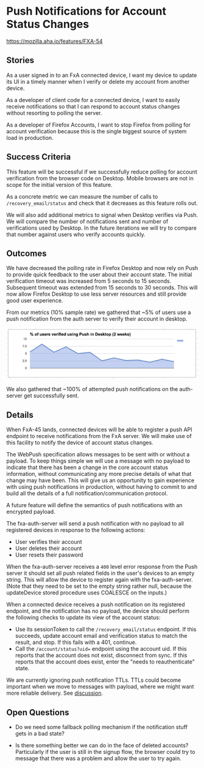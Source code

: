 # Push Notifications for Account Status Changes

https://mozilla.aha.io/features/FXA-54

## Stories

As a user signed in to an FxA connected device,
I want my device to update its UI in a timely manner
when I verify or delete my account from another device.

As a developer of client code for a connected device,
I want to easily receive notifications so that I can
respond to account status changes without resorting to
polling the server.

As a developer of Firefox Accounts,
I want to stop Firefox from polling for account verification
because this is the single biggest source
of system load in production.

## Success Criteria

This feature will be successful if
we successfully reduce polling for account verification
from the browser code on Desktop.
Mobile browsers are not in scope
for the initial version of this feature.

As a concrete metric
we can measure the number of calls to `/recovery_email/status`
and check that it decreases as this feature rolls out.

We will also add additional metrics to signal when Desktop verifies
via Push. We will compare the number of notifications sent and number
of verifications used by Desktop. In the future iterations we will try to compare that number
against users who verify accounts quickly.

## Outcomes

We have decreased the polling rate in Firefox Desktop and now rely on Push to provide quick
feedback to the user about their account state. The initial verification timeout was increased
from 5 seconds to 15 seconds. Subsequent timeout was extended from 15 seconds to 30 seconds.
This will now allow Firefox Desktop to use less server resources and still provide good user experience.

From our metrics (10% sample rate) we gathered that ~5% of users use a push notification from
the auth server to verify their account in desktop.

![](push-verify.jpg)

We also gathered that ~100% of attempted push notifications on the auth-server get successfully sent.


## Details

When FxA-45 lands,
connected devices will be able to register a push API endpoint
to receive notifications from the FxA server.
We will make use of this facility
to notify the device of account status changes.

The WebPush specification allows messages to be sent
with or without a payload.
To keep things simple
we will use a message with no payload to indicate
that there has been a change
in the core account status information,
without communicating any more precise details
of what that change may have been.
This will give us an opportunity to gain experience
with using push notifications in production,
without having to commit to and build
all the details of a full notification/communication protocol.

A future feature will define the semantics
of push notifications with an encrypted payload.

The fxa-auth-server will send a push notification
with no payload
to all registered devices
in response to the following actions:

* User verifies their account
* User deletes their account
* User resets their password

When the fxa-auth-server receives a `400` level
error response from the Push server it should set all push related fields
in the user's devices to an empty string.
This will allow the device to register again with the fxa-auth-server.
(Note that they need to be set to the empty string rather null, because the
updateDevice stored procedure uses COALESCE on the inputs.)

When a connected device receives
a push notification on its registered endpoint,
and the notification has no payload,
the device should perform the following checks
to update its view of the account status:

* Use its sessionToken to call the `/recovery_email/status` endpoint.
  If this succeeds,
  update account email and verification status
  to match the result,
  and stop.
  If this fails with a 401, continue.
* Call the `/account/status?uid=` endpoint using the account uid.
  If this reports that the account does not exist,
  disconnect from sync.
  If this reports that the account does exist,
  enter the "needs to reauthenticate" state.

We are currently ignoring push notification TTLs.
TTLs could become important when we move to messages with payload,
where we might want more reliable delivery. See [discussion](https://github.com/mozilla/fxa-auth-server/issues/1164).

## Open Questions

* Do we need some fallback polling mechanism if the notification stuff
  gets in a bad state?

* Is there something better we can do in the face of deleted accounts?
  Particularly if the user is still in the signup flow, the browser could
  try to message that there was a problem and allow the user to try again.

